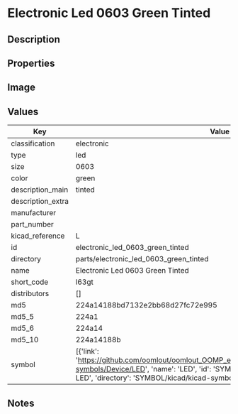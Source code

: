 # Electronic Led 0603 Green Tinted

## Description

## Properties


## Image


## Values

| Key | Value |
| --- | --- |
| classification | electronic |
| type | led |
| size | 0603 |
| color | green |
| description_main | tinted |
| description_extra |  |
| manufacturer |  |
| part_number |  |
| kicad_reference | L |
| id | electronic_led_0603_green_tinted |
| directory | parts/electronic_led_0603_green_tinted |
| name | Electronic Led 0603 Green Tinted |
| short_code | l63gt |
| distributors | [] |
| md5 | 224a14188bd7132e2bb68d27fc72e995 |
| md5_5 | 224a1 |
| md5_6 | 224a14 |
| md5_10 | 224a14188b |
| symbol | [{'link': 'https://github.com/oomlout/oomlout_OOMP_eda_V2/tree/main/SYMBOL/kicad/kicad-symbols/Device/LED', 'name': 'LED', 'id': 'SYMBOL-kicad-kicad-symbols-Device-LED', 'directory': 'SYMBOL/kicad/kicad-symbols/Device/LED/'}] |

## Notes

